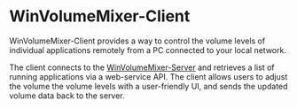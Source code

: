# WinVolumeMixer-Client

WinVolumeMixer-Client provides a way to control the volume levels of individual applications remotely from a PC connected to your local network.

The client connects to the [WinVolumeMixer-Server](https://github.com/aidenmagrath/WinVolumeMixer-Server) and retrieves a list of running applications via a web-service API. The client allows users to adjust the volume the volume levels with a user-friendly UI, and sends the updated volume data back to the server.
